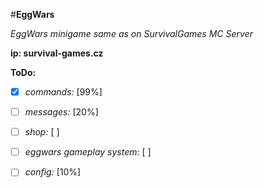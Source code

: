 #**EggWars**


_EggWars minigame same as on SurvivalGames MC Server_

**ip: survival-games.cz**


__ToDo:__

- [x] _commands:_ [99%]

- [ ] _messages:_ [20%]

- [ ] _shop:_ [ ]

- [ ] _eggwars gameplay system:_ [ ]

- [ ] _config:_ [10%]

